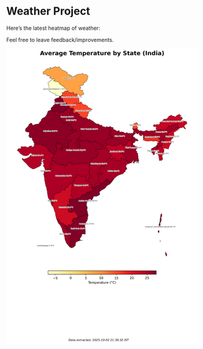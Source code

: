 # Weather Project

Here’s the latest heatmap of weather:

Feel free to leave feedback/improvements.

![India Heatmap](docs/assets/india_heatmap.png?v=DEA1A2)
